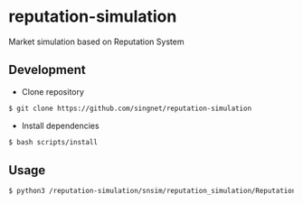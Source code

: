 # reputation-simulation
Market simulation based on Reputation System 


## Development 

* Clone repository

```sh
$ git clone https://github.com/singnet/reputation-simulation
```


* Install dependencies

```sh
$ bash scripts/install
```


## Usage

```sh
$ python3 /reputation-simulation/snsim/reputation_simulation/ReputationSim.py /reputation-simulation/unratedDenomConserv5SAP10.json
```
